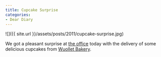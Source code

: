 ```yaml
---
title: Cupcake Surprise
categories:
- Dear Diary
---
```


![]({{ site.url }}/assets/posts/2011/cupcake-surprise.jpg)
  



We got a pleasant surprise at [the office](http://www.8thbridge.com/) today with the delivery of some delicious cupcakes from [Wuollet Bakery](http://www.wuolletbakery.com/).
